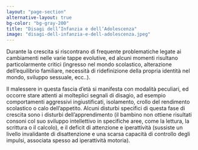```yaml
---
layout: "page-section"
alternative-layout: true
bg-color: "bg-gray-200"
title: "Disagi dell’Infanzia e dell’Adolescenza"
image: "disagi-dell-infanzia-e-dell-adolescenza.jpeg"
---
```


Durante la crescita si riscontrano di frequente problematiche legate ai cambiamenti nelle varie tappe evolutive, ed alcuni momenti risultano particolarmente critici (ingresso nel mondo scolastico, alterazione dell’equilibrio familiare, necessità di ridefinizione della propria identità nel mondo, sviluppo sessuale, ecc..).

Il malessere in questa fascia d’età si manifesta con modalità peculiari, ed occorre stare attenti ai molteplici segnali di disagio, ad esempio comportamenti aggressivi ingiustificati, isolamento, crollo del rendimento scolastico o calo dell’appetito. Alcuni disturbi specifici di questa fase di crescita sono i disturbi dell’apprendimento (il bambino non ottiene risultati consoni col suo sviluppo intellettivo in specifiche aree, come la lettura, la scrittura o il calcolo), e il deficit di attenzione e iperattività (sussiste un livello invalidante di disattenzione e una scarsa capacità di controllo degli impulsi, associata spesso ad iperattività motoria).
